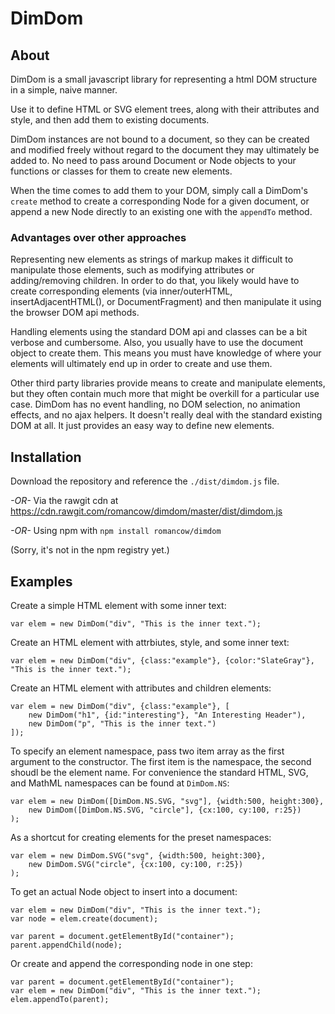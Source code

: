 # DimDom

## About
DimDom is a small javascript library for representing a html DOM structure in a
simple, naive manner.

Use it to define HTML or SVG element trees, along with their attributes and style,
and then add them to existing documents.

DimDom instances are not bound to a document, so they can be created and modified
freely without regard to the document they may ultimately be added to.
No need to pass around Document or Node objects to your functions or classes for
them to create new elements.

When the time comes to add them to your DOM, simply call a DimDom's `create`
method to create a corresponding Node for a given document, or append a new Node
directly to an existing one with the `appendTo` method.

### Advantages over other approaches

Representing new elements as strings of markup makes it difficult to manipulate
those elements, such as modifying attributes or adding/removing children.
In order to do that, you likely would have to create corresponding elements (via
inner/outerHTML, insertAdjacentHTML(), or DocumentFragment) and then manipulate it
using the browser DOM api methods.

Handling elements using the standard DOM api and classes can be a bit verbose and
cumbersome. Also, you usually have to use the document object to create them. This
means you must have knowledge of where your elements will ultimately end up in
order to create and use them.

Other third party libraries provide means to create and manipulate elements, but
they often contain much more that might be overkill for a particular use case.
DimDom has no event handling, no DOM selection, no animation effects, and no ajax
helpers. It doesn't really deal with the standard existing DOM at all. It just
provides an easy way to define new elements.

## Installation

Download the repository and reference the `./dist/dimdom.js` file.

*-OR-*
Via the rawgit cdn at https://cdn.rawgit.com/romancow/dimdom/master/dist/dimdom.js

*-OR-*
Using npm with `npm install romancow/dimdom`

(Sorry, it's not in the npm registry yet.)

## Examples

Create a simple HTML element with some inner text:

    var elem = new DimDom("div", "This is the inner text.");

Create an HTML element with attrbiutes, style, and some inner text:

    var elem = new DimDom("div", {class:"example"}, {color:"SlateGray"}, "This is the inner text.");

Create an HTML element with attributes and children elements:

    var elem = new DimDom("div", {class:"example"}, [
        new DimDom("h1", {id:"interesting"}, "An Interesting Header"),
        new DimDom("p", "This is the inner text.")
    ]);

To specify an element namespace, pass two item array as the first argument to the
constructor. The first item is the namespace, the second shoudl be the element name.
For convenience the standard HTML, SVG, and MathML namespaces can be found at 
`DimDom.NS`:

    var elem = new DimDom([DimDom.NS.SVG, "svg"], {width:500, height:300},
        new DimDom([DimDom.NS.SVG, "circle"], {cx:100, cy:100, r:25})
    );

As a shortcut for creating elements for the preset namespaces:

    var elem = new DimDom.SVG("svg", {width:500, height:300},
        new DimDom.SVG("circle", {cx:100, cy:100, r:25})
    );

To get an actual Node object to insert into a document:

    var elem = new DimDom("div", "This is the inner text.");
    var node = elem.create(document);

    var parent = document.getElementById("container");
    parent.appendChild(node);

Or create and append the corresponding node in one step:

    var parent = document.getElementById("container");
    var elem = new DimDom("div", "This is the inner text.");
    elem.appendTo(parent);
